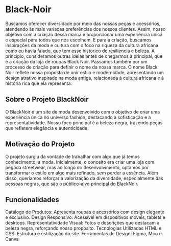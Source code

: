 # Black-Noir
Buscamos oferecer diversidade por meio das nossas peças e acessórios, atendendo às mais variadas preferências dos nossos clientes. Assim, nosso objetivo com a criação dessa marca é proporcionar uma experiência única e especial para todos que nos escolhem. E para a criação, buscamos inspirações da moda e cultura com o foco na riqueza da cultura africana como eu havia falado, que tem esse historico de resiliencia e beleza. A princípio, consideramos outras ideias antes de chegarmos à principal, que é a criação da loja de roupas Black Noir. Passamos também por um processo de criação para definir o nome da nossa marca. O nome Black Noir reflete nossa proposta de unir estilo e modernidade, apresentando um design atrativo inspirado na moda antiga, relacionada à cultura africana e à história rica que ela representa.
## Sobre o Projeto BlackNoir
O BlackNoir é um site de moda desenvolvido com o objetivo de criar uma experiência única no universo fashion, destacando a sofisticação e a representatividade. Nosso foco principal é a beleza negra, trazendo peças que refletem elegância e autenticidade.
## Motivação do Projeto
O projeto surgiu da vontade de trabalhar com algo que já temos conhecimento, a moda. Inicialmente, o conceito era criar uma loja com pegada streetwear, mas ao longo do desenvolvimento, optamos por transformar o estilo em algo mais refinado, sem perder a essência. Além disso, queríamos reforçar a valorização da diversidade, especialmente das pessoas negras, que são o público-alvo principal do BlackNoir.
## Funcionalidades
Catálogo de Produtos: Apresenta roupas e acessórios com design elegante e exclusivo.
Design Responsivo: Acessível em dispositivos móveis, tablets e desktops.
Representatividade Visual: Fotos e descrições que destacam a beleza negra, reforçando nosso propósito.
Tecnologias Utilizadas HTML e CSS: Estrutura e estilização do site.
Ferramentas de Design: Figma, Miro e Canva 
